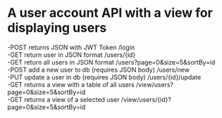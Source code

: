 # A user account API with a view for displaying users
  -POST returns JSON with JWT Token /login
<br>  -GET return user in JSON format /users/{id}
<br>  -GET return all users in JSON format /users?page=0&size=5&sortBy=id
<br>  -POST add a new user to db (requires JSON body) /users/new
<br>  -PUT update a user in db (requires JSON body) /users/{id}/update
<br>  -GET returns a view with a table of all users /view/users?page=0&size=5&sortBy=id
<br>  -GET returns a view of a selected user /view/users/{id}?page=0&size=5&sortBy=id 
